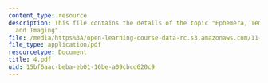 ```yaml
---
content_type: resource
description: This file contains the details of the topic "Ephemera, Temporary Urbanism,
  and Imaging".
file: /media/https%3A/open-learning-course-data-rc.s3.amazonaws.com/11-947-imaging-the-city-the-place-of-media-in-city-design-and-development-fall-1998/15bf6aacbebaeb0116bea09cbcd620c9_4.pdf
file_type: application/pdf
resourcetype: Document
title: 4.pdf
uid: 15bf6aac-beba-eb01-16be-a09cbcd620c9
---
```

